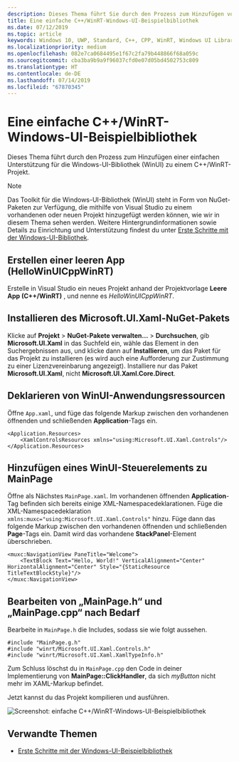 ```yaml
---
description: Dieses Thema führt Sie durch den Prozess zum Hinzufügen von einfacher Unterstützung für WinUI innerhalb eines C++/WinRT-Projekts.
title: Eine einfache C++/WinRT-Windows-UI-Beispielbibliothek
ms.date: 07/12/2019
ms.topic: article
keywords: Windows 10, UWP, Standard, C++, CPP, WinRT, Windows UI Library, WinUI
ms.localizationpriority: medium
ms.openlocfilehash: 082e7ca0684495e1f67c2fa79b448866f68a059c
ms.sourcegitcommit: cba3ba9b9a9f96037cfd0e07d05bd4502753c809
ms.translationtype: HT
ms.contentlocale: de-DE
ms.lasthandoff: 07/14/2019
ms.locfileid: "67870345"
---
```

# <a name="a-simple-cwinrt-windows-ui-library-example"></a>Eine einfache C++/WinRT-Windows-UI-Beispielbibliothek

Dieses Thema führt durch den Prozess zum Hinzufügen einer einfachen Unterstützung für die Windows-UI-Bibliothek (WinUI) zu einem C++/WinRT-Projekt.

> [!NOTE]
> Das Toolkit für die Windows-UI-Bibliothek (WinUI) steht in Form von NuGet-Paketen zur Verfügung, die mithilfe von Visual Studio zu einem vorhandenen oder neuen Projekt hinzugefügt werden können, wie wir in diesem Thema sehen werden. Weitere Hintergrundinformationen sowie Details zu Einrichtung und Unterstützung findest du unter [Erste Schritte mit der Windows-UI-Bibliothek](/uwp/toolkits/winui/getting-started).

## <a name="create-a-blank-app-hellowinuicppwinrt"></a>Erstellen einer leeren App (HelloWinUICppWinRT)

Erstelle in Visual Studio ein neues Projekt anhand der Projektvorlage **Leere App (C++/WinRT)** , und nenne es *HelloWinUICppWinRT*.

## <a name="install-the-microsoftuixaml-nuget-package"></a>Installieren des Microsoft.UI.Xaml-NuGet-Pakets

Klicke auf **Projekt** \> **NuGet-Pakete verwalten...** \> **Durchsuchen**, gib **Microsoft.UI.Xaml** in das Suchfeld ein, wähle das Element in den Suchergebnissen aus, und klicke dann auf **Installieren**, um das Paket für das Projekt zu installieren (es wird auch eine Aufforderung zur Zustimmung zu einer Lizenzvereinbarung angezeigt). Installiere nur das Paket **Microsoft.UI.Xaml**, nicht **Microsoft.UI.Xaml.Core.Direct**.

## <a name="declare-winui-application-resources"></a>Deklarieren von WinUI-Anwendungsressourcen

Öffne `App.xaml`, und füge das folgende Markup zwischen den vorhandenen öffnenden und schließenden **Application**-Tags ein.

```xaml
<Application.Resources>
    <XamlControlsResources xmlns="using:Microsoft.UI.Xaml.Controls"/>
</Application.Resources>
```

## <a name="add-a-winui-control-to-mainpage"></a>Hinzufügen eines WinUI-Steuerelements zu MainPage

Öffne als Nächstes `MainPage.xaml`. Im vorhandenen öffnenden **Application**-Tag befinden sich bereits einige XML-Namespacedeklarationen. Füge die XML-Namespacedeklaration `xmlns:muxc="using:Microsoft.UI.Xaml.Controls"` hinzu. Füge dann das folgende Markup zwischen den vorhandenen öffnenden und schließenden **Page**-Tags ein. Damit wird das vorhandene **StackPanel**-Element überschrieben.

```xaml
<muxc:NavigationView PaneTitle="Welcome">
    <TextBlock Text="Hello, World!" VerticalAlignment="Center" HorizontalAlignment="Center" Style="{StaticResource TitleTextBlockStyle}"/>
</muxc:NavigationView>
```

## <a name="edit-mainpageh-and-cpp-as-necessary"></a>Bearbeiten von „MainPage.h“ und „MainPage.cpp“ nach Bedarf

Bearbeite in `MainPage.h` die Includes, sodass sie wie folgt aussehen.

```cppwinrt
#include "MainPage.g.h"
#include "winrt/Microsoft.UI.Xaml.Controls.h"
#include "winrt/Microsoft.UI.Xaml.XamlTypeInfo.h"
```

Zum Schluss löschst du in `MainPage.cpp` den Code in deiner Implementierung von **MainPage::ClickHandler**, da sich *myButton* nicht mehr im XAML-Markup befindet.

Jetzt kannst du das Projekt kompilieren und ausführen.

![Screenshot: einfache C++/WinRT-Windows-UI-Beispielbibliothek](images/winui.png)

## <a name="related-topics"></a>Verwandte Themen
* [Erste Schritte mit der Windows-UI-Beispielbibliothek](/uwp/toolkits/winui/getting-started)